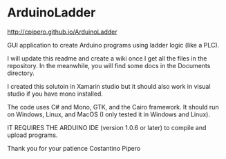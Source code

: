 ArduinoLadder
=============
http://cpipero.github.io/ArduinoLadder

GUI application to create Arduino programs using ladder logic (like a PLC).

I will update this readme and create a wiki once I get all the files in the repository.
In the meanwhile, you will find some docs in the Documents directory.

I created this solutoin in Xamarin studio but it should also work in visual studio if you have mono installed.

The code uses C# and Mono, GTK, and the Cairo framework. It should run on Windows, Linux, and MacOS (I only tested it in Windows and Linux).

IT REQUIRES THE ARDUINO IDE (version 1.0.6 or later) to compile and upload programs.

Thank you for your patience
Costantino Pipero
